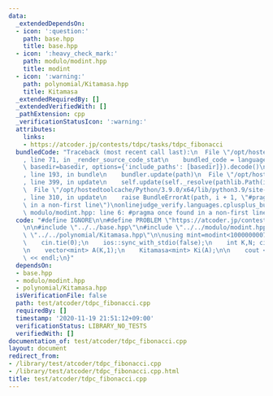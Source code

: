 ```yaml
---
data:
  _extendedDependsOn:
  - icon: ':question:'
    path: base.hpp
    title: base.hpp
  - icon: ':heavy_check_mark:'
    path: modulo/modint.hpp
    title: modint
  - icon: ':warning:'
    path: polynomial/Kitamasa.hpp
    title: Kitamasa
  _extendedRequiredBy: []
  _extendedVerifiedWith: []
  _pathExtension: cpp
  _verificationStatusIcon: ':warning:'
  attributes:
    links:
    - https://atcoder.jp/contests/tdpc/tasks/tdpc_fibonacci
  bundledCode: "Traceback (most recent call last):\n  File \"/opt/hostedtoolcache/Python/3.9.0/x64/lib/python3.9/site-packages/onlinejudge_verify/documentation/build.py\"\
    , line 71, in _render_source_code_stat\n    bundled_code = language.bundle(stat.path,\
    \ basedir=basedir, options={'include_paths': [basedir]}).decode()\n  File \"/opt/hostedtoolcache/Python/3.9.0/x64/lib/python3.9/site-packages/onlinejudge_verify/languages/cplusplus.py\"\
    , line 193, in bundle\n    bundler.update(path)\n  File \"/opt/hostedtoolcache/Python/3.9.0/x64/lib/python3.9/site-packages/onlinejudge_verify/languages/cplusplus_bundle.py\"\
    , line 399, in update\n    self.update(self._resolve(pathlib.Path(included), included_from=path))\n\
    \  File \"/opt/hostedtoolcache/Python/3.9.0/x64/lib/python3.9/site-packages/onlinejudge_verify/languages/cplusplus_bundle.py\"\
    , line 310, in update\n    raise BundleErrorAt(path, i + 1, \"#pragma once found\
    \ in a non-first line\")\nonlinejudge_verify.languages.cplusplus_bundle.BundleErrorAt:\
    \ modulo/modint.hpp: line 6: #pragma once found in a non-first line\n"
  code: "#define IGNORE\n\n#define PROBLEM \"https://atcoder.jp/contests/tdpc/tasks/tdpc_fibonacci\"\
    \n\n#include \"../../base.hpp\"\n#include \"../../modulo/modint.hpp\"\n#include\
    \ \"../../polynomial/Kitamasa.hpp\"\n\nusing mint=modint<1000000007>;\n\nint main(){\n\
    \    cin.tie(0);\n    ios::sync_with_stdio(false);\n    int K,N; cin >> K >> N;\n\
    \n    vector<mint> A(K,1);\n    Kitamasa<mint> Ki(A);\n\n    cout << Ki.calc(A,--N)\
    \ << endl;\n}"
  dependsOn:
  - base.hpp
  - modulo/modint.hpp
  - polynomial/Kitamasa.hpp
  isVerificationFile: false
  path: test/atcoder/tdpc_fibonacci.cpp
  requiredBy: []
  timestamp: '2020-11-19 21:51:12+09:00'
  verificationStatus: LIBRARY_NO_TESTS
  verifiedWith: []
documentation_of: test/atcoder/tdpc_fibonacci.cpp
layout: document
redirect_from:
- /library/test/atcoder/tdpc_fibonacci.cpp
- /library/test/atcoder/tdpc_fibonacci.cpp.html
title: test/atcoder/tdpc_fibonacci.cpp
---
```

